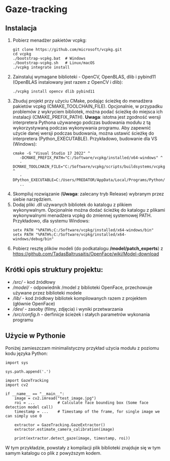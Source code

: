 # Gaze-tracking

## Instalacja
1. Pobierz menadżer pakietów vcpkg:
   ```
   git clone https://github.com/microsoft/vcpkg.git
   cd vcpkg
   ./bootstrap-vcpkg.bat  # Windows
   ./bootstrap-vcpkg.sh   # Linux/macOS
   ./vcpkg integrate install
   ```
2. Zainstaluj wymagane biblioteki - OpenCV, OpenBLAS, dlib i pybind11 (OpenBLAS instalowany jest razem z OpenCV i dlib):
   ```
   ./vcpkg install opencv dlib pybind11
   ```
3. Zbuduj projekt przy użyciu CMake, podając ścieżkę do menadżera pakietów vcpkg (CMAKE_TOOLCHAIN_FILE). 
   Opcjonalnie, w przypadku problemów z wykryciem bibliotek, można podać ścieżkę do miejsca ich instalacji (CMAKE_PREFIX_PATH). 
   **Uwaga**: istotna jest zgodność wersji interpretera Pythona używanego podczas budowania modułu z tą wykorzystywaną podczas
   wykonywania programu. Aby zapewnić użycie danej wersji podczas budowania, można ustawić ścieżkę do interpretera (Python_EXECUTABLE).
   Przykładowo, budowanie dla VS (Windows):
   ```
   cmake -G "Visual Studio 17 2022" ^
      -DCMAKE_PREFIX_PATH="C:/Software/vcpkg/installed/x64-windows" ^
      -DCMAKE_TOOLCHAIN_FILE="C:/Software/vcpkg/scripts/buildsystems/vcpkg.cmake" ^
      -DPython_EXECUTABLE=C:/Users/PREDATOR/AppData/Local/Programs/Python/Python312/python.exe
      ..
   ```
4. Skompiluj rozwiązanie (**Uwaga**: zalecany tryb Release) wybranym przez siebie narzędziem.
5. Dodaj pliki .dll używanych bibliotek do katalogu z plikiem wykonywalnym.
   Opcjonalnie można dodać ścieżkę do katalogu z plikami wykonywalnymi menadżera vcpkg do zmiennej systemowej PATH. Przykładowo, dla systemu Windows:
   ```
   setx PATH "%PATH%;C:/Software/vcpkg/installed/x64-windows/bin"
   setx PATH "%PATH%;C:/Software/vcpkg/installed/x64-windows/debug/bin"
   ```
6. Pobierz resztę plików modeli (do podkatalogu **/model/patch_experts**) z https://github.com/TadasBaltrusaitis/OpenFace/wiki/Model-download


## Krótki opis struktury projektu:
- */src/* - kod źródłowy
- */model/* - odpowiednik /model z biblioteki OpenFace, przechowuje używane przez biblioteki modele
- */lib/* - kod źródłowy bibliotek kompilowanych razem z projektem (głównie OpenFace)
- */dev/* - zasoby (filmy, zdjęcia) i wyniki przetwarzania
- */src/config.h* - derfinicje ścieżek i stałych parametrów wykonania programu


## Użycie w Pythonie
Poniżej zamieszczam minimalistyczny przykład użycia modułu z poziomu kodu języka Python:
```
import sys

sys.path.append('.')

import GazeTracking
import cv2

if __name__ == "__main__":
    image = cv2.imread("test_image.jpg")
    roi = ...          # Calculate face bounding box (Some face detection model call)
    timestamp = ...    # Timestamp of the frame, for single image we can simply use 0

    extractor = GazeTracking.GazeExtractor()
    extractor.estimate_camera_calibration(image)

    print(extractor.detect_gaze(image, timestamp, roi))
```
W tym przykładzie, powstały z kompilacji plik biblioteki znajduje się w tym samym katalogu co plik z powyższym kodem.
